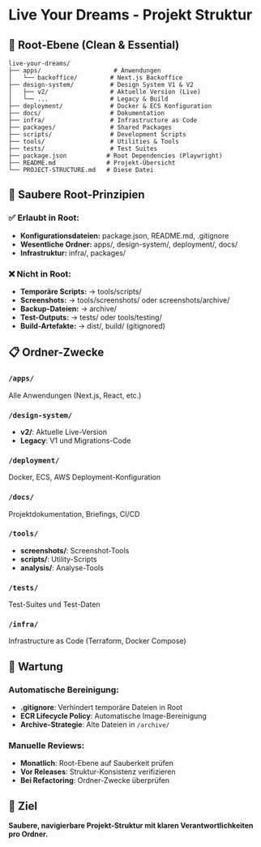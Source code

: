 # Live Your Dreams - Projekt Struktur

## 📁 Root-Ebene (Clean & Essential)

```
live-your-dreams/
├── apps/                    # Anwendungen
│   └── backoffice/         # Next.js Backoffice
├── design-system/          # Design System V1 & V2
│   ├── v2/                 # Aktuelle Version (Live)
│   └── ...                 # Legacy & Build
├── deployment/             # Docker & ECS Konfiguration
├── docs/                   # Dokumentation
├── infra/                  # Infrastructure as Code
├── packages/               # Shared Packages
├── scripts/                # Development Scripts
├── tools/                  # Utilities & Tools
├── tests/                  # Test Suites
├── package.json           # Root Dependencies (Playwright)
├── README.md              # Projekt-Übersicht
└── PROJECT-STRUCTURE.md   # Diese Datei
```

## 🎯 Saubere Root-Prinzipien

### ✅ Erlaubt in Root:
- **Konfigurationsdateien:** package.json, README.md, .gitignore
- **Wesentliche Ordner:** apps/, design-system/, deployment/, docs/
- **Infrastruktur:** infra/, packages/

### ❌ Nicht in Root:
- **Temporäre Scripts:** → tools/scripts/
- **Screenshots:** → tools/screenshots/ oder screenshots/archive/
- **Backup-Dateien:** → archive/
- **Test-Outputs:** → tests/ oder tools/testing/
- **Build-Artefakte:** → dist/, build/ (gitignored)

## 📋 Ordner-Zwecke

### `/apps/`
Alle Anwendungen (Next.js, React, etc.)

### `/design-system/`
- **v2/**: Aktuelle Live-Version
- **Legacy**: V1 und Migrations-Code

### `/deployment/`
Docker, ECS, AWS Deployment-Konfiguration

### `/docs/`
Projektdokumentation, Briefings, CI/CD

### `/tools/`
- **screenshots/**: Screenshot-Tools
- **scripts/**: Utility-Scripts
- **analysis/**: Analyse-Tools

### `/tests/`
Test-Suites und Test-Daten

### `/infra/`
Infrastructure as Code (Terraform, Docker Compose)

## 🔄 Wartung

### Automatische Bereinigung:
- **.gitignore**: Verhindert temporäre Dateien in Root
- **ECR Lifecycle Policy**: Automatische Image-Bereinigung
- **Archive-Strategie**: Alte Dateien in `/archive/`

### Manuelle Reviews:
- **Monatlich**: Root-Ebene auf Sauberkeit prüfen
- **Vor Releases**: Struktur-Konsistenz verifizieren
- **Bei Refactoring**: Ordner-Zwecke überprüfen

## 🎯 Ziel
**Saubere, navigierbare Projekt-Struktur mit klaren Verantwortlichkeiten pro Ordner.**
